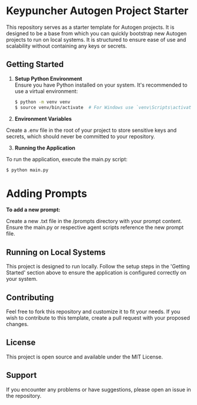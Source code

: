 # Keypuncher Autogen Project Starter

This repository serves as a starter template for Autogen projects. It is designed to be a base from which you can quickly bootstrap new Autogen projects to run on local systems. It is structured to ensure ease of use and scalability without containing any keys or secrets.

## Getting Started

1. **Setup Python Environment**  
   Ensure you have Python installed on your system. It's recommended to use a virtual environment:

   ```bash
   $ python -m venv venv
   $ source venv/bin/activate  # For Windows use `venv\Scripts\activate`

2. **Environment Variables**

  Create a .env file in the root of your project to store sensitive keys and secrets, which should never be committed to your repository.

3. **Running the Application**

  To run the application, execute the main.py script:

  ```bash
  $ python main.py
  ```

# Adding Prompts

**To add a new prompt:**

  Create a new .txt file in the /prompts directory with your prompt content.
  Ensure the main.py or respective agent scripts reference the new prompt file.

## Running on Local Systems
This project is designed to run locally. Follow the setup steps in the 'Getting Started' section above to ensure the application is configured correctly on your system.

## Contributing
Feel free to fork this repository and customize it to fit your needs. If you wish to contribute to this template, create a pull request with your proposed changes.

## License
This project is open source and available under the MIT License.

## Support
If you encounter any problems or have suggestions, please open an issue in the repository.

